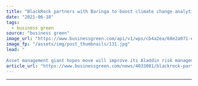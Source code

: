 ```yaml
---
title: "BlackRock partners with Baringa to boost climate change analytics technology"
date: "2021-06-18"
tags: 
  - business green
source: "business green"
image_url: "https://www.businessgreen.com/api/v1/wps/cb4a2ea/68e2a071-e935-4823-84a0-27b414973c86/4/blackrock-350x250-185x114.jpg"
image_fp: "/assets/img/post_thumbnails/131.jpg"
lead: "
 
Asset management giant hopes move will improve its Aladdin risk management system ..."
article_url: "https://www.businessgreen.com/news/4033081/blackrock-partners-baringa-boost-climate-change-analytics-technology"
---
```


---
